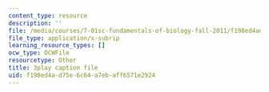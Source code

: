 ```yaml
---
content_type: resource
description: ''
file: /media/courses/7-01sc-fundamentals-of-biology-fall-2011/f198ed4ad75e6c64a7ebaff6571e2924_nCBTC3-xsLM.srt
file_type: application/x-subrip
learning_resource_types: []
ocw_type: OCWFile
resourcetype: Other
title: 3play caption file
uid: f198ed4a-d75e-6c64-a7eb-aff6571e2924
---
```

